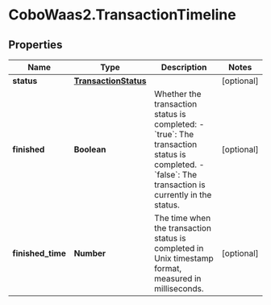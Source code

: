 # CoboWaas2.TransactionTimeline

## Properties

Name | Type | Description | Notes
------------ | ------------- | ------------- | -------------
**status** | [**TransactionStatus**](TransactionStatus.md) |  | [optional] 
**finished** | **Boolean** | Whether the transaction status is completed: - &#x60;true&#x60;: The transaction status is completed. - &#x60;false&#x60;: The transaction is currently in the status.  | [optional] 
**finished_time** | **Number** | The time when the transaction status is completed in Unix timestamp format, measured in milliseconds. | [optional] 


